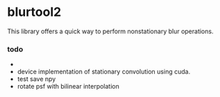 # blurtool2 

This library offers a quick way to perform nonstationary blur operations. 



### todo 
  - 
  - device implementation of stationary convolution using cuda. 
  - test save npy 
  - rotate psf with bilinear interpolation